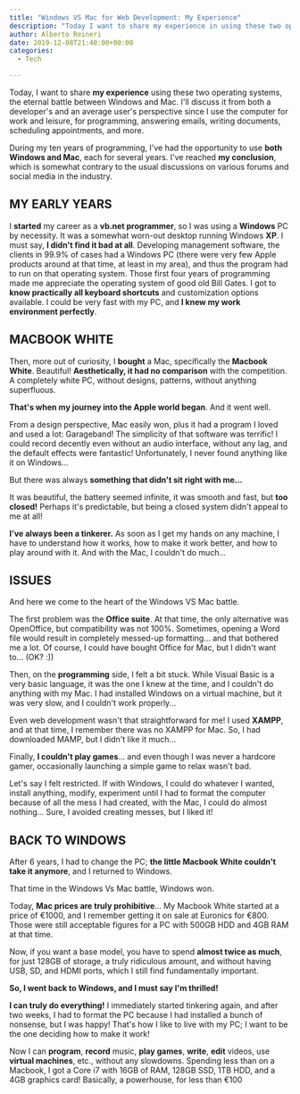 ```yaml
---
title: "Windows VS Mac for Web Development: My Experience"
description: "Today I want to share my experience in using these two operating systems, the eternal struggle of Windows vs Mac."
author: Alberto Reineri
date: 2019-12-08T21:40:00+00:00
categories:
  - Tech

---
```


Today, I want to share **my experience** using these two operating systems, the eternal battle between Windows and Mac. I'll discuss it from both a developer's and an average user's perspective since I use the computer for work and leisure, for programming, answering emails, writing documents, scheduling appointments, and more.

During my ten years of programming, I've had the opportunity to use **both Windows and Mac**, each for several years. I've reached **my conclusion**, which is somewhat contrary to the usual discussions on various forums and social media in the industry.

## MY EARLY YEARS

I **started** my career as a **vb.net programmer**, so I was using a **Windows** PC by necessity. It was a somewhat worn-out desktop running Windows **XP**. I must say, **I didn't find it bad at all**. Developing management software, the clients in 99.9% of cases had a Windows PC (there were very few Apple products around at that time, at least in my area), and thus the program had to run on that operating system. Those first four years of programming made me appreciate the operating system of good old Bill Gates. I got to **know practically all keyboard shortcuts** and customization options available. I could be very fast with my PC, and **I knew my work environment perfectly**.

## MACBOOK WHITE

Then, more out of curiosity, I **bought** a Mac, specifically the **Macbook White**. Beautiful! **Aesthetically, it had no comparison** with the competition. A completely white PC, without designs, patterns, without anything superfluous.

**That's when my journey into the Apple world began**. And it went well.

From a design perspective, Mac easily won, plus it had a program I loved and used a lot: Garageband! The simplicity of that software was terrific! I could record decently even without an audio interface, without any lag, and the default effects were fantastic! Unfortunately, I never found anything like it on Windows...

But there was always **something that didn't sit right with me...**

It was beautiful, the battery seemed infinite, it was smooth and fast, but **too closed!** Perhaps it's predictable, but being a closed system didn't appeal to me at all!

**I've always been a tinkerer.** As soon as I get my hands on any machine, I have to understand how it works, how to make it work better, and how to play around with it. And with the Mac, I couldn't do much...

## ISSUES

And here we come to the heart of the Windows VS Mac battle.

The first problem was the **Office suite**. At that time, the only alternative was OpenOffice, but compatibility was not 100%. Sometimes, opening a Word file would result in completely messed-up formatting... and that bothered me a lot. Of course, I could have bought Office for Mac, but I didn't want to... (OK? :))

Then, on the **programming** side, I felt a bit stuck. While Visual Basic is a very basic language, it was the one I knew at the time, and I couldn't do anything with my Mac. I had installed Windows on a virtual machine, but it was very slow, and I couldn't work properly...

Even web development wasn't that straightforward for me! I used **XAMPP**, and at that time, I remember there was no XAMPP for Mac. So, I had downloaded MAMP, but I didn't like it much...

Finally, **I couldn't play games**... and even though I was never a hardcore gamer, occasionally launching a simple game to relax wasn't bad.

Let's say I felt restricted. If with Windows, I could do whatever I wanted, install anything, modify, experiment until I had to format the computer because of all the mess I had created, with the Mac, I could do almost nothing... Sure, I avoided creating messes, but I liked it!

## BACK TO WINDOWS

After 6 years, I had to change the PC; **the little Macbook White couldn't take it anymore**, and I returned to Windows.

That time in the Windows Vs Mac battle, Windows won.

Today, **Mac prices are truly prohibitive**... My Macbook White started at a price of €1000, and I remember getting it on sale at Euronics for €800. Those were still acceptable figures for a PC with 500GB HDD and 4GB RAM at that time.

Now, if you want a base model, you have to spend **almost twice as much**, for just 128GB of storage, a truly ridiculous amount, and without having USB, SD, and HDMI ports, which I still find fundamentally important.

**So, I went back to Windows, and I must say I'm thrilled!**

**I can truly do everything!** I immediately started tinkering again, and after two weeks, I had to format the PC because I had installed a bunch of nonsense, but I was happy! That's how I like to live with my PC; I want to be the one deciding how to make it work!

Now I can **program**, **record** music, **play games**, **write**, **edit** videos, use **virtual machines**, etc., without any slowdowns. Spending less than on a Macbook, I got a Core i7 with 16GB of RAM, 128GB SSD, 1TB HDD, and a 4GB graphics card! Basically, a powerhouse, for less than €100